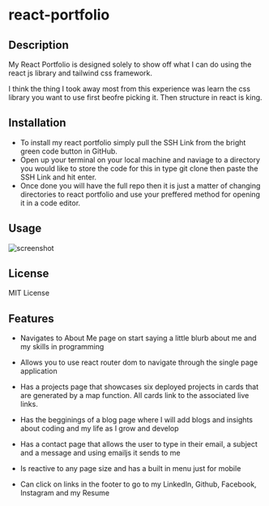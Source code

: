 # react-portfolio

## Description

My React Portfolio is designed solely to show off what I can do using the react js library and tailwind css framework.

I think the thing I took away most from this experience was learn the css library you want to use first beofre picking it. Then structure in react is king.

## Installation

- To install my react portfolio simply pull the SSH Link from the bright green code button in GitHub.
- Open up your terminal on your local machine and naviage to a directory you would like to store the code for this in type git clone then paste the SSH Link and hit enter.
- Once done you will have the full repo then it is just a matter of changing directories to react portfolio and use your preffered method for opening it in a code editor.

## Usage



![screenshot](./assets/routes.png)

## License

MIT License

## Features

- Navigates to About Me page on start saying a little blurb about me and my skills in programming

- Allows you to use react router dom to navigate through the single page application

- Has a projects page that showcases six deployed projects in cards that are generated by a map function. All cards link to the associated live links.

- Has the begginings of a blog page where I will add blogs and insights about coding and my life as I grow and develop

- Has a contact page that allows the user to type in their email, a subject and a message and using emailjs it sends to me

- Is reactive to any page size and has a built in menu just for mobile

- Can click on links in the footer to go to my LinkedIn, Github, Facebook, Instagram and my Resume

